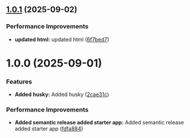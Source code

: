 ## [1.0.1](https://github.com/leocodeio/gitsprint-opensource/compare/v1.0.0...v1.0.1) (2025-09-02)


### Performance Improvements

* **updated html:** updated html ([6f7bed7](https://github.com/leocodeio/gitsprint-opensource/commit/6f7bed7da928d040ea3a0e3a15fd06ee867fa328))

# 1.0.0 (2025-09-01)


### Features

* **Added husky:** Added husky ([2cae31c](https://github.com/leocodeio/gitsprint-opensource/commit/2cae31c20504e6f5ab6ca27bbd45a324a0e3438d))


### Performance Improvements

* **Added semantic release added starter app:** Added semantic release added starter app ([fdfa884](https://github.com/leocodeio/gitsprint-opensource/commit/fdfa884c3effd835b7fac38fb7ff8b7e58ad78c7))
